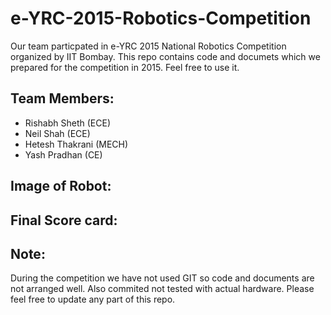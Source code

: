 # e-YRC-2015-Robotics-Competition

Our team particpated in e-YRC 2015 National Robotics Competition organized by
IIT Bombay. This repo contains code and documets which we prepared for the 
competition in 2015. Feel free to use it. 

## Team Members:
 - Rishabh Sheth (ECE)
 - Neil Shah (ECE)
 - Hetesh Thakrani (MECH)
 - Yash Pradhan (CE)

## Image of Robot:

## Final Score card:


## Note: 
During the competition we have not used GIT so code and documents are 
not arranged well. Also commited not tested with actual hardware. Please feel free 
to update any part of this repo. 
